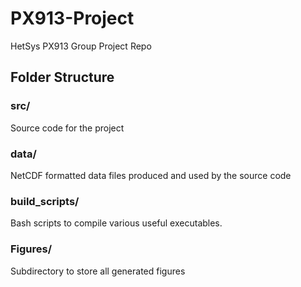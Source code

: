 # PX913-Project
HetSys PX913 Group Project Repo

## Folder Structure
### src/
Source code for the project

### data/
NetCDF formatted data files produced and used by the source code

### build_scripts/
Bash scripts to compile various useful executables.

### Figures/
Subdirectory to store all generated figures
